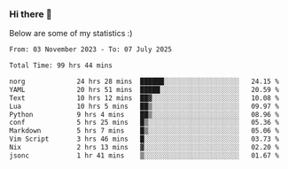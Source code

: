 ### Hi there 👋
Below are some of my statistics :)

<!--START_SECTION:waka-->

```txt
From: 03 November 2023 - To: 07 July 2025

Total Time: 99 hrs 44 mins

norg             24 hrs 28 mins  ██████░░░░░░░░░░░░░░░░░░░   24.15 %
YAML             20 hrs 51 mins  █████░░░░░░░░░░░░░░░░░░░░   20.59 %
Text             10 hrs 12 mins  ██▓░░░░░░░░░░░░░░░░░░░░░░   10.08 %
Lua              10 hrs 5 mins   ██▒░░░░░░░░░░░░░░░░░░░░░░   09.97 %
Python           9 hrs 4 mins    ██▒░░░░░░░░░░░░░░░░░░░░░░   08.96 %
conf             5 hrs 25 mins   █▒░░░░░░░░░░░░░░░░░░░░░░░   05.36 %
Markdown         5 hrs 7 mins    █▒░░░░░░░░░░░░░░░░░░░░░░░   05.06 %
Vim Script       3 hrs 46 mins   █░░░░░░░░░░░░░░░░░░░░░░░░   03.73 %
Nix              2 hrs 13 mins   ▓░░░░░░░░░░░░░░░░░░░░░░░░   02.20 %
jsonc            1 hr 41 mins    ▒░░░░░░░░░░░░░░░░░░░░░░░░   01.67 %
```

<!--END_SECTION:waka-->

<!--
**KlapenHz/KlapenHz** is a ✨ _special_ ✨ repository because its `README.md` (this file) appears on your GitHub profile.

Here are some ideas to get you started:

- 🔭 I’m currently working on ...
- 🌱 I’m currently learning ...
- 👯 I’m looking to collaborate on ...
- 🤔 I’m looking for help with ...
- 💬 Ask me about ...
- 📫 How to reach me: ...
- 😄 Pronouns: ...
- ⚡ Fun fact: ...
-->
